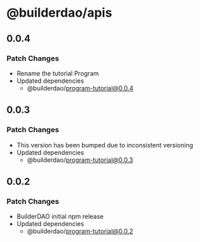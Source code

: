 # @builderdao/apis

## 0.0.4

### Patch Changes

- Rename the tutorial Program
- Updated dependencies
  - @builderdao/program-tutorial@0.0.4

## 0.0.3

### Patch Changes

- This version has been bumped due to inconsistent versioning
- Updated dependencies
  - @builderdao/program-tutorial@0.0.3

## 0.0.2

### Patch Changes

- BuilderDAO initial npm release
- Updated dependencies
  - @builderdao/program-tutorial@0.0.2
